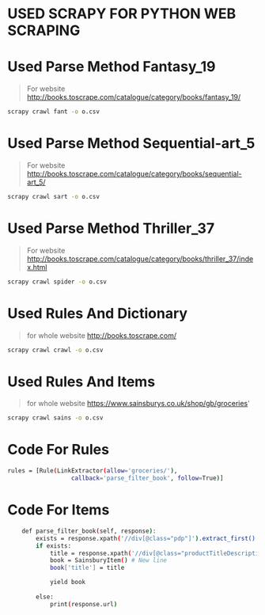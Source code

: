 # USED SCRAPY FOR PYTHON WEB SCRAPING

# Used Parse Method Fantasy_19
> For website http://books.toscrape.com/catalogue/category/books/fantasy_19/

```sh
scrapy crawl fant -o o.csv
```

# Used Parse Method Sequential-art_5
> For website http://books.toscrape.com/catalogue/category/books/sequential-art_5/

```sh
scrapy crawl sart -o o.csv
```

# Used Parse Method Thriller_37
> For website http://books.toscrape.com/catalogue/category/books/thriller_37/index.html

```sh
scrapy crawl spider -o o.csv
```

# Used Rules And Dictionary
> for whole website http://books.toscrape.com/
```sh
scrapy crawl crawl -o o.csv
```

# Used Rules And Items
> for whole website https://www.sainsburys.co.uk/shop/gb/groceries'
```sh
scrapy crawl sains -o o.csv
```
# Code For Rules
```sh 
rules = [Rule(LinkExtractor(allow='groceries/'),
                  callback='parse_filter_book', follow=True)]
```
# Code For Items
```sh  
    def parse_filter_book(self, response):
        exists = response.xpath('//div[@class="pdp"]').extract_first()
        if exists:
            title = response.xpath('//div[@class="productTitleDescriptionContainer"]/h1/text()').extract_first()
            book = SainsburyItem() # New line
            book['title'] = title

            yield book
          
        else:
            print(response.url)    
```            

